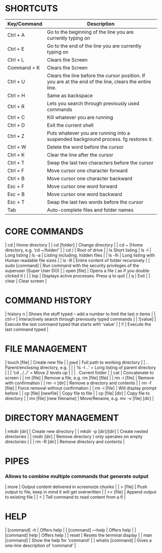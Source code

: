 # SHORTCUTS

| Key/Command | Description |
| ----------- | ----------- |
| Ctrl + A |	Go to the beginning of the line you are currently typing on |
| Ctrl + E |	Go to the end of the line you are currently typing on |
| Ctrl + L |	Clears the Screen |
| Command + K |	Clears the Screen |
| Ctrl + U |	Clears the line before the cursor position. If you are at the end of the line, clears the entire line. |
| Ctrl + H |	Same as backspace |
| Ctrl + R |	Lets you search through previously used commands |
| Ctrl + C |	Kill whatever you are running |
| Ctrl + D |	Exit the current shell |
| Ctrl + Z |	Puts whatever you are running into a suspended background process. fg restores it. |
| Ctrl + W |	Delete the word before the cursor |
| Ctrl + K |	Clear the line after the cursor |
| Ctrl + T |	Swap the last two characters before the cursor |
| Ctrl + F |	Move cursor one character forward |
| Ctrl + B |	Move cursor one character backward |
| Esc + F |	Move cursor one word forward |
| Esc + B |	Move cursor one word backward |
| Esc + T |	Swap the last two words before the cursor |
| Tab |	Auto-complete files and folder names |

# CORE COMMANDS

| cd |	Home directory |
| cd [folder] |	Change directory |
| cd ~ |Home directory, e.g. ‘cd ~/folder/’ |
| cd / |	Root of drive |
| ls	Short listing
| ls -l |	Long listing
| ls -a |	Listing including. hidden files |
| ls -lh |	Long listing with Human readable file sizes |
| ls -R |	Entire content of folder recursively |
| sudo [command] | Run command with the security privileges of the superuser (Super User DO) |
| open [file] |	Opens a file ( as if you double clicked it ) |
| top |	Displays active processes. Press q to quit |
| q |	Exit |
| clear |	Clear screen |

# COMMAND HISTORY

| history n |	Shows the stuff typed – add a number to limit the last n items |
| ctrl-r	| Interactively search through previously typed commands |
| ![value]	| Execute the last command typed that starts with ‘value’ |
| !! | Execute the last command typed |

# FILE MANAGEMENT

| touch [file] |	Create new file |
| pwd |	Full path to working directory |
| .. Parent/enclosing directory, e.g. |
| | ‘ls -l ..’ = Long listing of parent directory |
| | ‘cd ../../’ = Move 2 levels up |
| | .	Current folder |
| cat |	Concatenate to screen |
| rm [file] |	Remove a file, e.g. rm [file] [file] |
| rm -i [file] |	Remove with confirmation |
| rm -r [dir] |	Remove a directory and contents |
| rm -f [file] |	Force removal without confirmation |
| rm -i [file] |	Will display prompt before |
| cp [file] [newfile] |	Copy file to file |
| cp [file] [dir] |	Copy file to directory |
| mv [file] [new filename] |	Move/Rename, e.g. mv -v [file] [dir] |

# DIRECTORY MANAGEMENT

| mkdir [dir] |	Create new directory |
| mkdir -p [dir]/[dir] | Create nested directories |
| rmdir [dir] |	Remove directory ( only operates on empty directories ) |
| rm -R [dir] |	Remove directory and contents |

# PIPES
### Allows to combine multiple commands that generate output

| more |	Output content delivered in screensize chunks |
| > [file] |	Push output to file, keep in mind it will get overwritten |
| >> [file] |	Append output to existing file |
| <	 | Tell command to read content from a fi |

# HELP

| [command] -h |	Offers help |
| [command] —help |	Offers help |
| [command] help |	Offers help |
| reset |	Resets the terminal display |
| man [command] |	Show the help for ‘command’ |
| whatis [command] | Gives a one-line description of ‘command’ |
